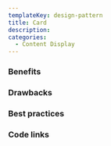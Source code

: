 ```yaml
---
templateKey: design-pattern
title: Card
description:
categories:
  - Content Display
---
```


### Benefits

### Drawbacks

### Best practices

### Code links